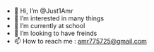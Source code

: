 - 👋 Hi, I’m @Just1Amr
- 👀 I’m interested in many things
- 🌱 I’m currently at school
- 💞️ I’m looking to have freinds 
- 📫 How to reach me : amr775725@gmail.com

<!---
Just1Amr/Just1Amr is a ✨ special ✨ repository because its `README.md` (this file) appears on your GitHub profile.
You can click the Preview link to take a look at your changes.
--->
